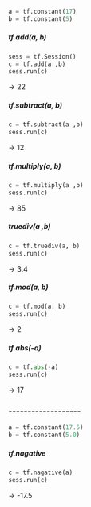 ```python
a = tf.constant(17)
b = tf.constant(5)

```

##### tf.add(a, b)
```python
sess = tf.Session()
c = tf.add(a ,b)
sess.run(c)
```
-> 22
##### tf.subtract(a, b)
```python
c = tf.subtract(a ,b)
sess.run(c)
```
-> 12

##### tf.multiply(a, b)
```python
c = tf.multiply(a ,b)
sess.run(c)
```
-> 85


##### truediv(a ,b)
```python
c = tf.truediv(a, b)
sess.run(c)
```
-> 3.4


##### tf.mod(a, b)
```python
c = tf.mod(a, b)
sess.run(c)
```
-> 2

##### tf.abs(-a)
```python
c = tf.abs(-a)
sess.run(c)
```
-> 17


### -------------------
```python
a = tf.constant(17.5)
b = tf.constant(5.0)
```
##### tf.nagative
```python
c = tf.nagative(a)
sess.run(c)
```
-> -17.5